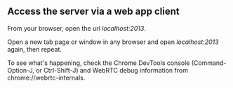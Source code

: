 ## Access the server via a web app client

From your browser, open the url _localhost:2013_. 

Open a new tab page or window in any browser and open _localhost:2013_ again, then repeat.

To see what's happening, check the Chrome DevTools console (Command-Option-J, or Ctrl-Shift-J) and WebRTC debug information from chrome://webrtc-internals.
